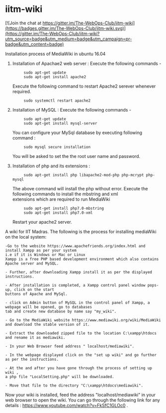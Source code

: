 # iitm-wiki
[![Join the chat at https://gitter.im/The-WebOps-Club/iitm-wiki](https://badges.gitter.im/The-WebOps-Club/iitm-wiki.svg)](https://gitter.im/The-WebOps-Club/iitm-wiki?utm_source=badge&utm_medium=badge&utm_campaign=pr-badge&utm_content=badge)

Installation process of MediaWiki in ubuntu 16.04

1. Installation of Apachae2 web server : Execute the following commands -

            sudo apt-get update
            sudo apt-get install apache2
            
    Execute the following command to restart Apache2 serever whenever required.
    
            sudo systemctl restart apache2
           
2. Installation of MySQL : Execute the following commands -

            sudo apt-get update
            sudo apt-get install mysql-server
            
   You can configure your MySql database by executing following command :
   
            sudo mysql secure installation
            
   You will be asked to set the the root user name and password.
   
3. Installation of php and its extensions :

            sudo apt-get install php libapache2-mod-php php-mcrypt php-mysql
            
   The above command will install the php without error. Execute the following commands to install the mbstring and xml   
   extensions which are required to run MediaWiki
   
            sudo apt-get install php7.0-mbstring
            sudo apt-get install php7.0-xml
            
   Restart your apache2 server.

            
        























A wiki for IIT Madras.
The following is the process for installing mediaWiki on the local system:

    -Go to the website https://www.apachefriends.org/index.html and install Xampp as per your system 
    i.e if it is Windows or Mac or Linux
    Xampp is a free PHP based development environment which also contains Apache server and MySQL.
    
    - Further, after downloading Xampp install it as per the displayed instructions.
    
    - After installation is completed, a Xampp control panel window pops-up, click on the start
    buttons of Apache and MySql.
    
    - click on Admin button of MySQL in the control panel of Xampp, a webpage will be opened, go to databases
    tab and create new database by name say "my_wiki".
    
    - Go to the MediaWiki website https://www.mediawiki.org/wiki/MediaWiki and download the stable version of it.
    
    - Extract the downloaded zipped file to the location C:\xampp\htdocs and rename it as mediawiki.
    
    - In your Web Browser feed address " localhost/mediawiki".
    
    - In the webpage displayed click on the "set up wiki" and go further as per the instructions.
    
    - At the and after you have gone through the process of setting up wiki ,
    a php file "LocalSetting.php" will be downloaded.
    
    - Move that file to the directory "C:\xampp\htdocs\mediawiki".

Now your wiki is installed, feed the address "localhost/mediawiki" in your web browser to open the wiki. 
You can go through the following link for any details : https://www.youtube.com/watch?v=FkSfC1GLOc0 . 
    
    
